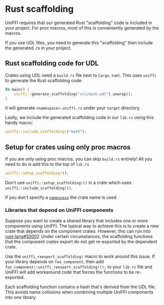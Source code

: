 # Rust scaffolding

UniFFI requires that our generated Rust "scaffolding" code is included in your project. For proc macros, most of this is conveniently generated by the macros.

If you use UDL files, you need to generate this "scaffolding" then include the generated .rs in your project.

## Rust scaffolding code for UDL

Crates using UDL need a `build.rs` file next to `Cargo.toml`. This uses `uniffi` to generate the Rust scaffolding code.

```rust
fn main() {
    uniffi::generate_scaffolding("src/math.udl").unwrap();
}
```

It will generate `<namespace>.uniffi.rs` under your `target` directory.

Lastly, we include the generated scaffolding code in our `lib.rs` using this handy macro:

```rust
uniffi::include_scaffolding!("math");
```

## Setup for crates using only proc macros

If you are only using proc macros, you can skip `build.rs` entirely!
All you need to do is add this to the top of `lib.rs`

```rust
uniffi::setup_scaffolding!();
```

Don't use `uniffi::setup_scaffolding!()` in a crate which uses `uniffi::include_scaffolding!()`.

If you don't specify a [`namespace`](../udl/namespace.md) the crate name is used.

### Libraries that depend on UniFFI components

Suppose you want to create a shared library that includes one or more
components using UniFFI. The typical way to achieve this is to create a new
crate that depends on the component crates.  However, this can run into
[rust-lang#50007](https://github.com/rust-lang/rust/issues/50007).  Under
certain circumstances, the scaffolding functions that the component crates
export do not get re-exported by the dependent crate.

Use the `uniffi_reexport_scaffolding!` macro to work around this issue.  If your
library depends on `foo_component`, then add
`foo_component::uniffi_reexport_scaffolding!();` to your `lib.rs` file and
UniFFI will add workaround code that forces the functions to be re-exported.

Each scaffolding function contains a hash that's derived from the UDL file.
This avoids name collisions when combining multiple UniFFI components into
one library.
